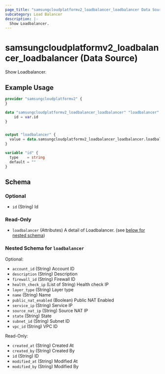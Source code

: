 ```yaml
---
page_title: "samsungcloudplatformv2_loadbalancer_loadbalancer Data Source - samsungcloudplatformv2"
subcategory: Load Balancer
description: |-
  Show Loadbalancer.
---
```


# samsungcloudplatformv2_loadbalancer_loadbalancer (Data Source)

Show Loadbalancer.

## Example Usage

```terraform
provider "samsungcloudplatformv2" {
}

data "samsungcloudplatformv2_loadbalancer_loadbalancer" "loadbalancer" {
    id = var.id
}


output "loadbalancer" {
  value = data.samsungcloudplatformv2_loadbalancer_loadbalancer.loadbalancer
}

variable "id" {
  type    = string
  default = ""
}
```

<!-- schema generated by tfplugindocs -->
## Schema

### Optional

- `id` (String) Id

### Read-Only

- `loadbalancer` (Attributes) A detail of Loadbalancer. (see [below for nested schema](#nestedatt--loadbalancer))

<a id="nestedatt--loadbalancer"></a>
### Nested Schema for `loadbalancer`

Optional:

- `account_id` (String) Account ID
- `description` (String) Description
- `firewall_id` (String) Firewall ID
- `health_check_ip` (List of String) Health check IP
- `layer_type` (String) Layer type
- `name` (String) Name
- `public_nat_enabled` (Boolean) Public NAT Enabled
- `service_ip` (String) Service IP
- `source_nat_ip` (String) Source NAT IP
- `state` (String) State
- `subnet_id` (String) Subnet ID
- `vpc_id` (String) VPC ID

Read-Only:

- `created_at` (String) Created At
- `created_by` (String) Created By
- `id` (String) ID
- `modified_at` (String) Modified At
- `modified_by` (String) Modified By